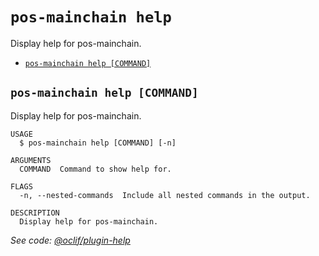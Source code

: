# `pos-mainchain help`

Display help for pos-mainchain.

- [`pos-mainchain help [COMMAND]`](#pos-mainchain-help-command)

## `pos-mainchain help [COMMAND]`

Display help for pos-mainchain.

```
USAGE
  $ pos-mainchain help [COMMAND] [-n]

ARGUMENTS
  COMMAND  Command to show help for.

FLAGS
  -n, --nested-commands  Include all nested commands in the output.

DESCRIPTION
  Display help for pos-mainchain.
```

_See code: [@oclif/plugin-help](https://github.com/oclif/plugin-help/blob/v5.1.19/src/commands/help.ts)_
